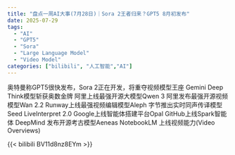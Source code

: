 ```yaml
---
title: "盘点一周AI大事(7月28日)｜Sora 2王者归来？GPT5 8月初发布"
date: 2025-07-29
tags:
  - "AI"
  - "GPT5"
  - "Sora"
  - "Large Language Model"
  - "Video Model"
categories: ["bilibili", "人工智能","AI"]
---
```


奥特曼称GPT5很快发布，Sora 2正在开发，将重夺视频模型王座
Gemini Deep Think模型斩获奥数金牌
阿里上线最强开源大模型Qwen 3
阿里发布最强开源视频模型Wan 2.2
Runway上线最强视频编辑模型Aleph
字节推出实时同声传译模型Seed LiveInterpret 2.0
Google上线智能体搭建平台Opal
GitHub上线Spark智能体
DeepMind 发布开源考古模型Aeneas
NotebookLM 上线视频能力(Video Overviews)

{{< bilibili BV11d8nz8EYm >}}